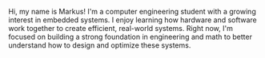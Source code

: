 Hi, my name is Markus!
I'm a computer engineering student with a growing interest in embedded systems. I enjoy learning how hardware and software work together to create efficient, real-world systems. Right now, I'm focused on building a strong foundation in engineering and math to better understand how to design and optimize these systems.
